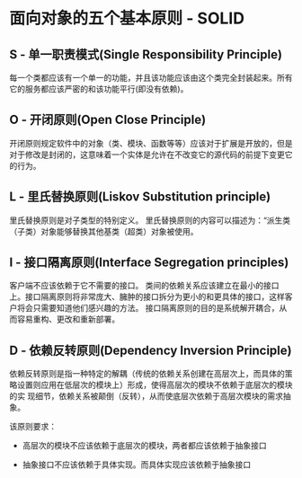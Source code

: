 # 面向对象的五个基本原则 - SOLID

## S - 单一职责模式(Single Responsibility Principle)

每一个类都应该有一个单一的功能，并且该功能应该由这个类完全封装起来。所有它的服务都应该严密的和该功能平行(即没有依赖)。

## O - 开闭原则(Open Close Principle)

开闭原则规定软件中的对象（类、模块、函数等等）应该对于扩展是开放的，但是对于修改是封闭的，这意味着一个实体是允许在不改变它的源代码的前提下变更它的行为。

## L - 里氏替换原则(Liskov Substitution principle)

里氏替换原则是对子类型的特别定义。
里氏替换原则的内容可以描述为：“派生类（子类）对象能够替换其他基类（超类）对象被使用。

## I - 接口隔离原则(Interface Segregation principles)

客户端不应该依赖于它不需要的接口。
类间的依赖关系应该建立在最小的接口上。接口隔离原则将非常庞大、臃肿的接口拆分为更小的和更具体的接口，这样客户将会只需要知道他们感兴趣的方法。
接口隔离原则的目的是系统解开耦合，从而容易重构、更改和重新部署。

## D - 依赖反转原则(Dependency Inversion Principle)

依赖反转原则是指一种特定的解耦（传统的依赖关系创建在高层次上，而具体的策略设置则应用在低层次的模块上）形成，使得高层次的模块不依赖于底层次的模块的实
现细节，依赖关系被颠倒（反转），从而使底层次依赖于高层次模块的需求抽象。

该原则要求：

* 高层次的模块不应该依赖于底层次的模块，两者都应该依赖于抽象接口

* 抽象接口不应该依赖于具体实现。而具体实现应该依赖于抽象接口
